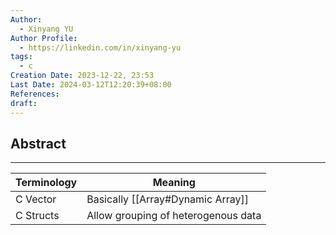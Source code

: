 ```yaml
---
Author:
  - Xinyang YU
Author Profile:
  - https://linkedin.com/in/xinyang-yu
tags:
  - c
Creation Date: 2023-12-22, 23:53
Last Date: 2024-03-12T12:20:39+08:00
References: 
draft: 
---
```

## Abstract
---

| Terminology | Meaning                             |
| ----------- | ----------------------------------- |
| C Vector    | Basically [[Array#Dynamic Array]]   |
| C Structs   | Allow grouping of heterogenous data |
